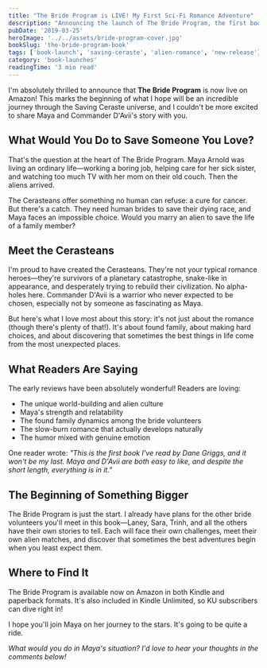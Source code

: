 ```yaml
---
title: "The Bride Program is LIVE! My First Sci-Fi Romance Adventure"
description: "Announcing the launch of The Bride Program, the first book in the Saving Ceraste series - where human women volunteer as alien brides to save lives and find love."
pubDate: '2019-03-25'
heroImage: '../../assets/bride-program-cover.jpg'
bookSlug: 'the-bride-program-book'
tags: ['book-launch', 'saving-ceraste', 'alien-romance', 'new-release']
category: 'book-launches'
readingTime: '3 min read'
---
```


I'm absolutely thrilled to announce that **The Bride Program** is now live on Amazon! This marks the beginning of what I hope will be an incredible journey through the Saving Ceraste universe, and I couldn't be more excited to share Maya and Commander D'Avii's story with you.

## What Would You Do to Save Someone You Love?

That's the question at the heart of The Bride Program. Maya Arnold was living an ordinary life—working a boring job, helping care for her sick sister, and watching too much TV with her mom on their old couch. Then the aliens arrived.

The Cerasteans offer something no human can refuse: a cure for cancer. But there's a catch. They need human brides to save their dying race, and Maya faces an impossible choice. Would you marry an alien to save the life of a family member?

## Meet the Cerasteans

I'm proud to have created the Cerasteans. They're not your typical romance heroes—they're survivors of a planetary catastrophe, snake-like in appearance, and desperately trying to rebuild their civilization. No alpha-holes here. Commander D'Avii is a warrior who never expected to be chosen, especially not by someone as fascinating as Maya.

But here's what I love most about this story: it's not just about the romance (though there's plenty of that!). It's about found family, about making hard choices, and about discovering that sometimes the best things in life come from the most unexpected places.

## What Readers Are Saying

The early reviews have been absolutely wonderful! Readers are loving:
- The unique world-building and alien culture
- Maya's strength and relatability
- The found family dynamics among the bride volunteers
- The slow-burn romance that actually develops naturally
- The humor mixed with genuine emotion

One reader wrote: *"This is the first book I've read by Dane Griggs, and it won't be my last. Maya and D'Avii are both easy to like, and despite the short length, everything is in it."*

## The Beginning of Something Bigger

The Bride Program is just the start. I already have plans for the other bride volunteers you'll meet in this book—Laney, Sara, Trinh, and all the others have their own stories to tell. Each will face their own challenges, meet their own alien matches, and discover that sometimes the best adventures begin when you least expect them.

## Where to Find It

The Bride Program is available now on Amazon in both Kindle and paperback formats. It's also included in Kindle Unlimited, so KU subscribers can dive right in!

I hope you'll join Maya on her journey to the stars. It's going to be quite a ride.

*What would you do in Maya's situation? I'd love to hear your thoughts in the comments below!*